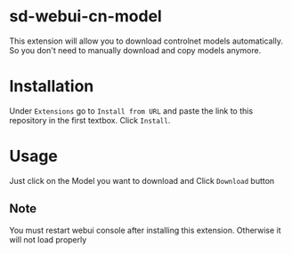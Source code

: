 # sd-webui-cn-model

This extension will allow you to download controlnet models automatically. So you don't need to manually download and copy models anymore. 

# Installation

Under `Extensions` go to `Install from URL` and paste the link to this repository in the first textbox. Click `Install`.

# Usage

Just click on the Model you want to download and Click `Download` button

## Note

You must restart webui console after installing this extension. Otherwise it will not load properly
